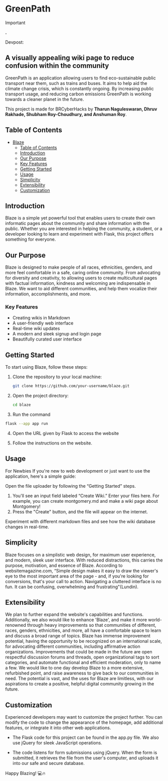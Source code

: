 # GreenPath

> [!IMPORTANT]  
> **.**

Devpost: 

## A visually appealing wiki page to reduce confusion within the community

GreenPath is an application allowing users to find eco-sustainable public transport near them, such as trains and buses. It aims to help aid the climate change crisis, which is constantly ongoing. By increasing public transport usage, and reducing carbon emissions GreenPath is working towards a cleaner planet in the future.

This project is made for BRCyberHacks by **Tharun Naguleswaran, Dhruv Rakhade, Shubham Roy-Choudhury, and Anshuman Roy**.

## Table of Contents
- [Blaze](#blaze)
  - [Table of Contents](#table-of-contents)
  - [Introduction](#introduction)
  - [Our Purpose](#our-purpose)
  - [Key Features](#key-features)
  - [Getting Started](#getting-started)
  - [Usage](#usage)
  - [Simplicity](#simplicity)
  - [Extensibility](#extensibility)
  - [Customization](#customization)

## Introduction

Blaze is a simple yet powerful tool that enables users to create their own informatic pages about the community and share information with the public. Whether you are interested in helping the community, a student, or a developer looking to learn and experiment with Flask, this project offers something for everyone.

## Our Purpose

Blaze is designed to make people of all races, ethnicities, genders, and more feel comfortable in a safe, caring online community. From advocating for diversity and creativity, to allowing users to create multicultural pages with factual information, kindness and welcoming are indispensable in Blaze. We want to aid different communities, and help them vocalize their information, accomplishments, and more. 

### Key Features

- Creating wikis in Markdown
- A user-friendly web interface
- Real-time wiki updates
- A modern and sleek signup and login page
- Beautifully curated user interface

## Getting Started

To start using Blaze, follow these steps:

1. Clone the repository to your local machine:

   ```bash
   git clone https://github.com/your-username/blaze.git

2. Open the project directory:

    ```bash
    cd blaze

3. Run the command

  ```bash
  flask --app app run
  ```

4. Open the URL given by Flask to access the website

5. Follow the instructions on the website.

## Usage
For Newbies
If you're new to web development or just want to use the application, here's a simple guide:

Open the file uploader by following the “Getting Started” steps.

1. You'll see an input field labeled “Create Wiki.” Enter your files here. For example, you can create montgomery.md and make a wiki page about Montgomery!
2. Press the "Create" button, and the file will appear on the internet.

Experiment with different markdown files and see how the wiki database changes in real-time.

## Simplicity

Blaze focuses on a simplistic web design, for maximum user experience, and modern, sleek user interface. With reduced distractions, this carries the purpose, motivation, and essence of Blaze. According to websitemagazine.com, “Simple design makes it easy to draw the viewer's eye to the most important area of the page - and, if you're looking for conversions, that's your call to action. Navigating a cluttered interface is no fun. It can be confusing, overwhelming and frustrating"(Lundin).

## Extensibility
We plan to further expand the website's capabilities and functions. Additionally, we also would like to enhance 'Blaze', and make it more world-renowned through heavy improvements so that communities of different, races, genders, ethnicities, and more, all have a comfortable space to learn and discuss a broad range of topics. Blaze has immense improvement potential, having the opportunity to be recognized on an international scale, for advocating different communities, including affirmative action organizations. Improvements that could be made in the future are open respectful discussion forums and threads, open organizational tags to sort categories, and automate functional and efficient moderation, only to name a few. We would like to one day develop Blaze to a more extensive, refurbished point, and raise awareness to give back to our communities in need. The potential is vast, and the uses for Blaze are limitless, with our aspirations to create a positive, helpful digital community growing in the future.


## Customization
Experienced developers may want to customize the project further. You can modify the code to change the appearance of the homepage, add additional features, or integrate it into other web applications.

- The Flask code for this project can be found in the app.py file. We also use jQuery for sleek JavaScript operations.

- The code listens for form submissions using jQuery. When the form is submitted, it retrieves the file from the user's computer, and uploads it into our safe and secure database.

Happy Blazing! 💻🔥
